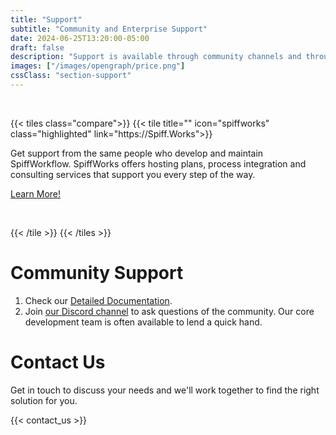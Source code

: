 ```yaml
---
title: "Support"
subtitle: "Community and Enterprise Support"
date: 2024-06-25T13:20:00-05:00
draft: false
description: "Support is available through community channels and through Enterprise services."
images: ["/images/opengraph/price.png"]
cssClass: "section-support"
---
```

<p></p>
<p>&nbsp;</p>
{{< tiles class="compare">}}
{{< tile title="" icon="spiffworks" class="highlighted" link="https://Spiff.Works">}}
<p></p>
<p>Get support from the same people who develop and maintain SpiffWorkflow.
SpiffWorks offers hosting plans, process integration and consulting services that support you every step of the way.</p>
<a href="https://spiff.works">
<span class="button signup-button rounded primary-btn raised">Learn More!</span>
</a>
<p>&nbsp;</p>
{{< /tile >}}
{{< /tiles >}}

# Community Support
1. Check our [Detailed Documentation](/pages/docs).
2. Join [our Discord channel](https://discord.gg/F6Kb7HNK7B) to ask questions of the community.
Our core development team is often available to lend a quick hand.

# Contact Us
Get in touch to discuss your needs and we'll work together to find the right solution for you.

{{< contact_us >}}
